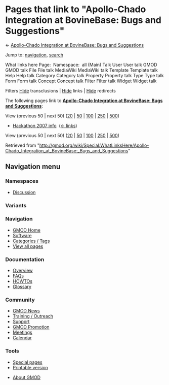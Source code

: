 <div id="mw-page-base" class="noprint">

</div>

<div id="mw-head-base" class="noprint">

</div>

<div id="content" class="mw-body" role="main">

<span id="top"></span>

<div id="mw-js-message" style="display:none;">

</div>



# <span dir="auto">Pages that link to "Apollo-Chado Integration at BovineBase: Bugs and Suggestions"</span>

<div id="bodyContent">

<div id="contentSub">

← [Apollo-Chado Integration at BovineBase: Bugs and
Suggestions](/wiki/Apollo-Chado_Integration_at_BovineBase:_Bugs_and_Suggestions "Apollo-Chado Integration at BovineBase: Bugs and Suggestions")

</div>

<div id="jump-to-nav" class="mw-jump">

Jump to: [navigation](#mw-navigation), [search](#p-search)

</div>

<div id="mw-content-text">

What links here Page:  Namespace:  all (Main) Talk User User talk GMOD
GMOD talk File File talk MediaWiki MediaWiki talk Template Template talk
Help Help talk Category Category talk Property Property talk Type Type
talk Form Form talk Concept Concept talk Filter Filter talk Widget
Widget talk

Filters
[Hide](/mediawiki/index.php?title=Special:WhatLinksHere/Apollo-Chado_Integration_at_BovineBase:_Bugs_and_Suggestions&hidetrans=1 "Special:WhatLinksHere/Apollo-Chado Integration at BovineBase: Bugs and Suggestions")
transclusions \|
[Hide](/mediawiki/index.php?title=Special:WhatLinksHere/Apollo-Chado_Integration_at_BovineBase:_Bugs_and_Suggestions&hidelinks=1 "Special:WhatLinksHere/Apollo-Chado Integration at BovineBase: Bugs and Suggestions")
links \|
[Hide](/mediawiki/index.php?title=Special:WhatLinksHere/Apollo-Chado_Integration_at_BovineBase:_Bugs_and_Suggestions&hideredirs=1 "Special:WhatLinksHere/Apollo-Chado Integration at BovineBase: Bugs and Suggestions")
redirects

The following pages link to **[Apollo-Chado Integration at BovineBase:
Bugs and
Suggestions](/wiki/Apollo-Chado_Integration_at_BovineBase:_Bugs_and_Suggestions "Apollo-Chado Integration at BovineBase: Bugs and Suggestions")**:

View (previous 50 \| next 50)
([20](/mediawiki/index.php?title=Special:WhatLinksHere/Apollo-Chado_Integration_at_BovineBase:_Bugs_and_Suggestions&limit=20 "Special:WhatLinksHere/Apollo-Chado Integration at BovineBase: Bugs and Suggestions")
\|
[50](/mediawiki/index.php?title=Special:WhatLinksHere/Apollo-Chado_Integration_at_BovineBase:_Bugs_and_Suggestions&limit=50 "Special:WhatLinksHere/Apollo-Chado Integration at BovineBase: Bugs and Suggestions")
\|
[100](/mediawiki/index.php?title=Special:WhatLinksHere/Apollo-Chado_Integration_at_BovineBase:_Bugs_and_Suggestions&limit=100 "Special:WhatLinksHere/Apollo-Chado Integration at BovineBase: Bugs and Suggestions")
\|
[250](/mediawiki/index.php?title=Special:WhatLinksHere/Apollo-Chado_Integration_at_BovineBase:_Bugs_and_Suggestions&limit=250 "Special:WhatLinksHere/Apollo-Chado Integration at BovineBase: Bugs and Suggestions")
\|
[500](/mediawiki/index.php?title=Special:WhatLinksHere/Apollo-Chado_Integration_at_BovineBase:_Bugs_and_Suggestions&limit=500 "Special:WhatLinksHere/Apollo-Chado Integration at BovineBase: Bugs and Suggestions"))

- [Hackathon 2007 info](/wiki/Hackathon_2007_info "Hackathon 2007 info")
  ‎ <span class="mw-whatlinkshere-tools">([←
  links](/mediawiki/index.php?title=Special:WhatLinksHere&target=Hackathon+2007+info "Special:WhatLinksHere"))</span>

View (previous 50 \| next 50)
([20](/mediawiki/index.php?title=Special:WhatLinksHere/Apollo-Chado_Integration_at_BovineBase:_Bugs_and_Suggestions&limit=20 "Special:WhatLinksHere/Apollo-Chado Integration at BovineBase: Bugs and Suggestions")
\|
[50](/mediawiki/index.php?title=Special:WhatLinksHere/Apollo-Chado_Integration_at_BovineBase:_Bugs_and_Suggestions&limit=50 "Special:WhatLinksHere/Apollo-Chado Integration at BovineBase: Bugs and Suggestions")
\|
[100](/mediawiki/index.php?title=Special:WhatLinksHere/Apollo-Chado_Integration_at_BovineBase:_Bugs_and_Suggestions&limit=100 "Special:WhatLinksHere/Apollo-Chado Integration at BovineBase: Bugs and Suggestions")
\|
[250](/mediawiki/index.php?title=Special:WhatLinksHere/Apollo-Chado_Integration_at_BovineBase:_Bugs_and_Suggestions&limit=250 "Special:WhatLinksHere/Apollo-Chado Integration at BovineBase: Bugs and Suggestions")
\|
[500](/mediawiki/index.php?title=Special:WhatLinksHere/Apollo-Chado_Integration_at_BovineBase:_Bugs_and_Suggestions&limit=500 "Special:WhatLinksHere/Apollo-Chado Integration at BovineBase: Bugs and Suggestions"))

</div>

<div class="printfooter">

Retrieved from
"<http://gmod.org/wiki/Special:WhatLinksHere/Apollo-Chado_Integration_at_BovineBase:_Bugs_and_Suggestions>"

</div>

<div id="catlinks" class="catlinks catlinks-allhidden">

</div>

<div class="visualClear">

</div>

</div>

</div>

<div id="mw-navigation">

## Navigation menu

<div id="mw-head">



<div id="left-navigation">

<div id="p-namespaces" class="vectorTabs" role="navigation"
aria-labelledby="p-namespaces-label">

### Namespaces


- <span id="ca-talk"><a
  href="/mediawiki/index.php?title=Talk:Apollo-Chado_Integration_at_BovineBase:_Bugs_and_Suggestions&amp;action=edit&amp;redlink=1"
  accesskey="t"
  title="Discussion about the content page [t]">Discussion</a></span>

</div>

<div id="p-variants" class="vectorMenu emptyPortlet" role="navigation"
aria-labelledby="p-variants-label">

### 

### Variants[](#)

<div class="menu">

</div>

</div>

</div>





</div>

</div>

</div>

<div id="mw-panel">

<div id="p-logo" role="banner">

<a href="/wiki/Main_Page"
style="background-image: url(http://gmod.org/images/GMOD-cogs.png);"
title="Visit the main page"></a>

</div>

<div id="p-Navigation" class="portal" role="navigation"
aria-labelledby="p-Navigation-label">

### Navigation

<div class="body">

- <span id="n-GMOD-Home">[GMOD Home](/wiki/Main_Page)</span>
- <span id="n-Software">[Software](/wiki/GMOD_Components)</span>
- <span id="n-Categories-.2F-Tags">[Categories /
  Tags](/wiki/Categories)</span>
- <span id="n-View-all-pages">[View all
  pages](/wiki/Special:AllPages)</span>

</div>

</div>

<div id="p-Documentation" class="portal" role="navigation"
aria-labelledby="p-Documentation-label">

### Documentation

<div class="body">

- <span id="n-Overview">[Overview](/wiki/Overview)</span>
- <span id="n-FAQs">[FAQs](/wiki/Category:FAQ)</span>
- <span id="n-HOWTOs">[HOWTOs](/wiki/Category:HOWTO)</span>
- <span id="n-Glossary">[Glossary](/wiki/Glossary)</span>

</div>

</div>

<div id="p-Community" class="portal" role="navigation"
aria-labelledby="p-Community-label">

### Community

<div class="body">

- <span id="n-GMOD-News">[GMOD News](/wiki/GMOD_News)</span>
- <span id="n-Training-.2F-Outreach">[Training /
  Outreach](/wiki/Training_and_Outreach)</span>
- <span id="n-Support">[Support](/wiki/Support)</span>
- <span id="n-GMOD-Promotion">[GMOD
  Promotion](/wiki/GMOD_Promotion)</span>
- <span id="n-Meetings">[Meetings](/wiki/Meetings)</span>
- <span id="n-Calendar">[Calendar](/wiki/Calendar)</span>

</div>

</div>

<div id="p-tb" class="portal" role="navigation"
aria-labelledby="p-tb-label">

### Tools

<div class="body">

- <span id="t-specialpages"><a href="/wiki/Special:SpecialPages" accesskey="q"
  title="A list of all special pages [q]">Special pages</a></span>
- <span id="t-print"><a
  href="/mediawiki/index.php?title=Special:WhatLinksHere/Apollo-Chado_Integration_at_BovineBase:_Bugs_and_Suggestions&amp;printable=yes"
  rel="alternate" accesskey="p"
  title="Printable version of this page [p]">Printable version</a></span>

</div>

</div>

</div>

</div>

<div id="footer" role="contentinfo">

- <span id="footer-places-about">[About
  GMOD](/wiki/GMOD:About "GMOD:About")</span>

<!-- -->






</div>
